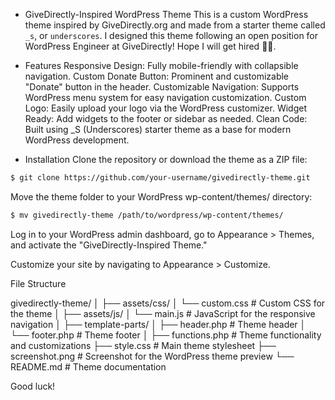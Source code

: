 * GiveDirectly-Inspired WordPress Theme
This is a custom WordPress theme inspired by GiveDirectly.org and made from a starter theme called `_s`, or `underscores`. I designed this theme following an open position for WordPress Engineer at GiveDirectly! Hope I will get hired 🤞🏾. 

* Features
Responsive Design: Fully mobile-friendly with collapsible navigation.
Custom Donate Button: Prominent and customizable "Donate" button in the header.
Customizable Navigation: Supports WordPress menu system for easy navigation customization.
Custom Logo: Easily upload your logo via the WordPress customizer.
Widget Ready: Add widgets to the footer or sidebar as needed.
Clean Code: Built using _S (Underscores) starter theme as a base for modern WordPress development.

* Installation
Clone the repository or download the theme as a ZIP file:

```sh
$ git clone https://github.com/your-username/givedirectly-theme.git
```
Move the theme folder to your WordPress wp-content/themes/ directory:
```sh
$ mv givedirectly-theme /path/to/wordpress/wp-content/themes/
```

Log in to your WordPress admin dashboard, go to Appearance > Themes, and activate the "GiveDirectly-Inspired Theme."

Customize your site by navigating to Appearance > Customize.

File Structure

givedirectly-theme/
│
├── assets/css/
│   └── custom.css          # Custom CSS for the theme
│
├── assets/js/
│   └── main.js             # JavaScript for the responsive navigation
│
├── template-parts/
│   ├── header.php          # Theme header
│   └── footer.php          # Theme footer
│
├── functions.php           # Theme functionality and customizations
├── style.css               # Main theme stylesheet
├── screenshot.png          # Screenshot for the WordPress theme preview
└── README.md               # Theme documentation


Good luck!
